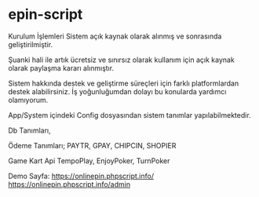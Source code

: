 # epin-script
Kurulum İşlemleri
Sistem açık kaynak olarak alınmış ve sonrasında geliştirilmiştir.

Şuanki hali ile artık ücretsiz ve sınırsız olarak kullanım için açık kaynak olarak paylaşma kararı alınmıştır.

Sistem hakkında destek ve geliştirme süreçleri için farklı platformlardan destek alabilirsiniz. İş yoğunluğumdan dolayı bu konularda yardımcı olamıyorum.

App/System içindeki Config dosyasından sistem tanımlar yapılabilmektedir.

Db Tanımları,

Ödeme Tanımları;
PAYTR, GPAY, CHIPCIN, SHOPIER

Game Kart Api
TempoPlay, EnjoyPoker, TurnPoker

Demo Sayfa:
https://onlinepin.phpscript.info/
https://onlinepin.phpscript.info/admin
